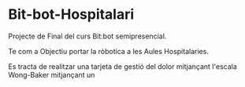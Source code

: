# Bit-bot-Hospitalari

Projecte de Final del curs Bit:bot semipresencial.

Te com a Objectiu portar la ròbotica a les Aules Hospitalaries.

Es tracta de realitzar una tarjeta de gestió del dolor mitjançant l'escala Wong-Baker mitjançant un 

